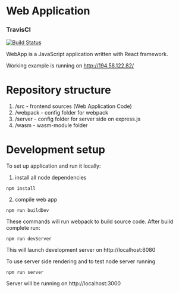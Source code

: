 # Web Application

### TravisCI
[![Build Status](https://travis-ci.org/caesai/WebApp.svg?branch=master)](https://github.com/caesai/WebApp/)

WebApp is a JavaScript application written with React framework.

Working example is running on http://194.58.122.82/

# Repository structure
1. /src - frontend sources (Web Application Code)
2. /webpack - config folder for webpack
3. /server - config folder for server side on express.js
4. /wasm - wasm-module folder

# Development setup
To set up application and run it locally:

1. install all node dependencies
```
npm install
```
2. compile web app
```
npm run buildDev
```
These commands will run webpack to build source code. After build complete run:

```
npm run devServer
```
This will launch development server on http://localhost:8080

To use server side rendering and to test node server running

```
npm run server
```

Server will be running on http://localhost:3000
